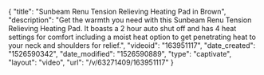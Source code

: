 {
    "title": "Sunbeam Renu Tension Relieving Heating Pad in Brown",
    "description": "Get the warmth you need with this Sunbeam Renu Tension Relieving Heating Pad. It boasts a 2 hour auto shut off and has 4 heat settings for comfort including a moist heat option to get penetrating heat to your neck and shoulders for relief.",
    "videoid": "163951117",
    "date_created": "1526590342",
    "date_modified": "1526590889",
    "type": "captivate",
    "layout": "video",
    "url": "\/v\/63271409\/163951117"
}